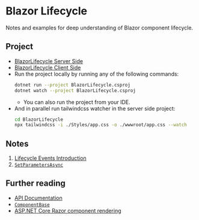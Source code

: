 # Blazor Lifecycle

Notes and examples for deep understanding of Blazor component lifecycle.

## Project
- [BlazorLifecycle Server Side](./BlazorLifecycle/BlazorLifecycle/BlazorLifecycle.csproj)
- [BlazorLifecycle Client Side](./BlazorLifecycle/BlazorLifecycle.Client/BlazorLifecycle.Client.csproj)
- Run the project locally by running any of the following commands:
  ```bash
  dotnet run --project BlazorLifecycle.csproj
  dotnet watch --project BlazorLifecycle.csproj
  ```
  - You can also run the project from your IDE.
- And in parallel run tailwindcss watcher in the server side project:
  ```bash
  cd BlazorLifecycle
  npx tailwindcss -i ./Styles/app.css -o ./wwwroot/app.css --watch
  ```

## Notes
1. [Lifecycle Events Introduction](./_notes/01-lifecycle-events-intro.md)
2. [`SetParametersAsync`](./_notes/02-set-parameters-async.md)

## Further reading
- [API Documentation](https://learn.microsoft.com/en-us/dotnet/api/)
- [`ComponentBase`](https://github.com/dotnet/aspnetcore/blob/main/src/Components/Components/src/ComponentBase.cs)
- [ASP.NET Core Razor component rendering](https://learn.microsoft.com/en-us/aspnet/core/blazor/components/rendering?view=aspnetcore-9.0#statehaschanged)